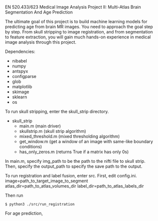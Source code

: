 EN 520.433/623 Medical Image Analysis
Project II: Multi-Atlas Brain Segmentation And Age Prediction

The ultimate goal of this project is to build machine learning models for predicting age from
brain MR images. You need to approach the goal step by step. From skull stripping to image
registration, and from segmentation to feature extraction, you will gain much hands-on experience
in medical image analysis through this project.

Dependencies:
- nibabel
- numpy
- antspyx
- configparse
- glob
- matplotlib
- skimage
- sklearn
- os

To run skull stripping, enter the skull_strip directory. 
- skull_strip
    - main.m (main driver)
    - skullstrip.m (skull strip algorithm)
    - mixed_threshold.m (mixed thresholding algorithm)
    - get_window.m (get a window of an image with same-like boundary conditions)
    - has_only_zeros.m (returns True if a matrix has only 0s)

In main.m, specify img_path to be the path to the nifti file to skull strip. Then, specify the output_path to specify the save path to the output.


To run registration and label fusion, enter src. First, edit config.ini. 
image=path_to_target_image_to_segment
atlas_dir=path_to_atlas_volumes_dir
label_dir=path_to_atlas_labels_dir

Then run
```
$ python3 ./src/run_registration
```

For age prediction,
